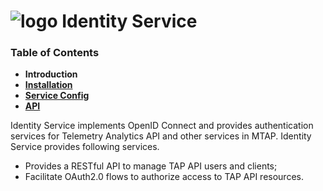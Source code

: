 # ![logo](/Media/branding.png) Identity Service

### Table of Contents
- **Introduction**<br>
- [**Installation**](docs/Installation.md)<br>
- [**Service Config**](docs/ServiceConfig.md)<br>
- [**API**](docs/API.md)<br>

Identity Service implements OpenID Connect and provides authentication services for Telemetry Analytics API and other services in MTAP. Identity Service provides following services.

- Provides a RESTful API to manage TAP API users and clients;
- Facilitate OAuth2.0 flows to authorize access to TAP API resources.